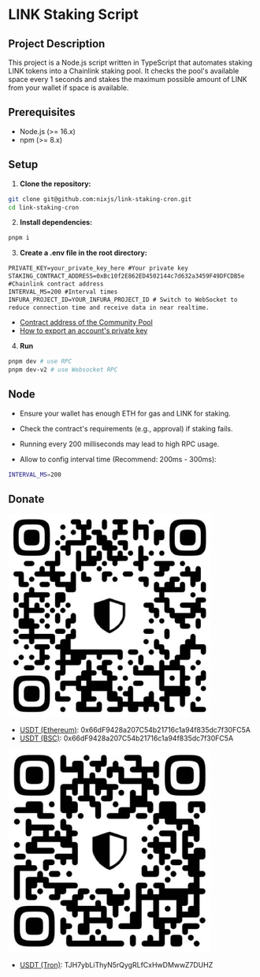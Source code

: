 # LINK Staking Script

## Project Description
This project is a Node.js script written in TypeScript that automates staking LINK tokens into a Chainlink staking pool. It checks the pool's available space every 1 seconds and stakes the maximum possible amount of LINK from your wallet if space is available.

## Prerequisites
- Node.js (>= 16.x)
- npm (>= 8.x)

## Setup
1. **Clone the repository:**
```bash
git clone git@github.com:nixjs/link-staking-cron.git
cd link-staking-cron
```
2. **Install dependencies:**
```bash
pnpm i
```

3. **Create a .env file in the root directory:**
```env
PRIVATE_KEY=your_private_key_here #Your private key
STAKING_CONTRACT_ADDRESS=0xBc10f2E862ED4502144c7d632a3459F49DFCDB5e #Chainlink contract address
INTERVAL_MS=200 #Interval times
INFURA_PROJECT_ID=YOUR_INFURA_PROJECT_ID # Switch to WebSocket to reduce connection time and receive data in near realtime.
```
- [Contract address of the Community Pool](https://etherscan.io/address/0xBc10f2E862ED4502144c7d632a3459F49DFCDB5e)
- [How to export an account's private key](https://support.metamask.io/configure/accounts/how-to-export-an-accounts-private-key/)

4. **Run**
```bash
pnpm dev # use RPC
pnpm dev-v2 # use Websocket RPC
```

## Node
- Ensure your wallet has enough ETH for gas and LINK for staking.

- Check the contract's requirements (e.g., approval) if staking fails.

- Running every 200 milliseconds may lead to high RPC usage.

- Allow to config interval time (Recommend: 200ms - 300ms):
```bash
INTERVAL_MS=200
```

## Donate
![Based EVM](based-evm.jpg "QR code address")

- [USDT (Ethereum)](https://link.trustwallet.com/send?address=0x66dF9428a207C54b21716c1a94f835dc7f30FC5A&asset=c20000714_t0x55d398326f99059fF775485246999027B3197955): 0x66dF9428a207C54b21716c1a94f835dc7f30FC5A
- [USDT (BSC)](https://link.trustwallet.com/send?address=0x66dF9428a207C54b21716c1a94f835dc7f30FC5A&asset=c20000714_t0x55d398326f99059fF775485246999027B3197955): 0x66dF9428a207C54b21716c1a94f835dc7f30FC5A

![Tron](usdt-tron.jpg "QR code address")
- [USDT (Tron)](https://link.trustwallet.com/send?asset=c195_tTR7NHqjeKQxGTCi8q8ZY4pL8otSzgjLj6t&address=TJH7ybLiThyN5rQygRLfCxHwDMwwZ7DUHZ): TJH7ybLiThyN5rQygRLfCxHwDMwwZ7DUHZ